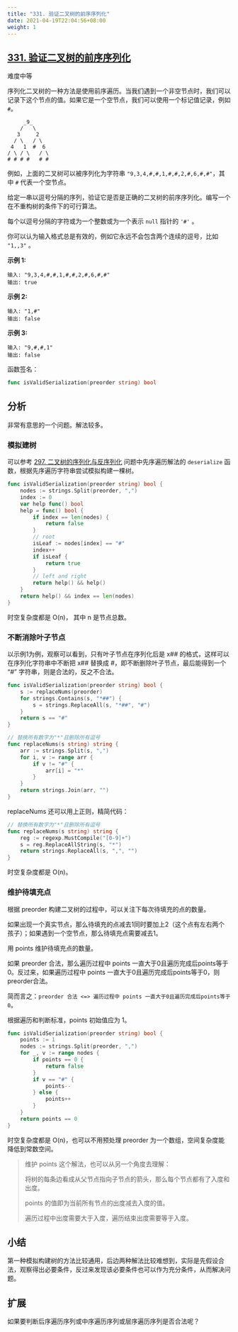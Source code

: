 ```yaml
---
title: "331. 验证二叉树的前序序列化"
date: 2021-04-19T22:04:56+08:00
weight: 1
---
```


## [331. 验证二叉树的前序序列化](https://leetcode-cn.com/problems/verify-preorder-serialization-of-a-binary-tree/)

难度中等

序列化二叉树的一种方法是使用前序遍历。当我们遇到一个非空节点时，我们可以记录下这个节点的值。如果它是一个空节点，我们可以使用一个标记值记录，例如 `#`。

```
     _9_
    /   \
   3     2
  / \   / \
 4   1  #  6
/ \ / \   / \
# # # #   # #
```

例如，上面的二叉树可以被序列化为字符串 `"9,3,4,#,#,1,#,#,2,#,6,#,#"`，其中 `#` 代表一个空节点。

给定一串以逗号分隔的序列，验证它是否是正确的二叉树的前序序列化。编写一个在不重构树的条件下的可行算法。

每个以逗号分隔的字符或为一个整数或为一个表示 `null` 指针的 `'#'` 。

你可以认为输入格式总是有效的，例如它永远不会包含两个连续的逗号，比如 `"1,,3"` 。

**示例 1:**

```
输入: "9,3,4,#,#,1,#,#,2,#,6,#,#"
输出: true
```

**示例 2:**

```
输入: "1,#"
输出: false
```

**示例 3:**

```
输入: "9,#,#,1"
输出: false
```

函数签名：

```go
func isValidSerialization(preorder string) bool
```

## 分析

非常有意思的一个问题。解法较多。

### 模拟建树

可以参考 [297. 二叉树的序列化与反序列化](https://leetcode-cn.com/problems/serialize-and-deserialize-binary-tree) 问题中先序遍历解法的 `deserialize` 函数，根据先序遍历字符串尝试模拟构建一棵树。

```go
func isValidSerialization(preorder string) bool {
	nodes := strings.Split(preorder, ",")
	index := 0
	var help func() bool
	help = func() bool {
		if index == len(nodes) {
			return false
		}
		// root
		isLeaf := nodes[index] == "#"
		index++
		if isLeaf {
			return true
		}
		// left and right
		return help() && help()
	}
	return help() && index == len(nodes)
}
```

时空复杂度都是 O(n)， 其中 n 是节点总数。

### 不断消除叶子节点

以示例1为例，观察可以看到，只有叶子节点在序列化后是 x## 的格式，这样可以在序列化字符串中不断把 x## 替换成 #，即不断删除叶子节点，最后能得到一个 “#” 字符串，则是合法的，反之不合法。

```go
func isValidSerialization(preorder string) bool {
	s := replaceNums(preorder)
	for strings.Contains(s, "*##") {
		s = strings.ReplaceAll(s, "*##", "#")
	}
	return s == "#"
}

// 替换所有数字为"*"且删除所有逗号
func replaceNums(s string) string {
	arr := strings.Split(s, ",")
	for i, v := range arr {
		if v != "#" {
			arr[i] = "*"
		}
	}
	return strings.Join(arr, "")
}
```

replaceNums 还可以用上正则，精简代码：

```go
// 替换所有数字为"*"且删除所有逗号
func replaceNums(s string) string {
	reg := regexp.MustCompile("[0-9]+")
	s = reg.ReplaceAllString(s, "*")
	return strings.ReplaceAll(s, ",", "")
}
```

时空复杂度都是 O(n)。

### 维护待填充点

根据 preorder 构建二叉树的过程中，可以关注下每次待填充的点的数量。

如果出现一个真实节点，那么待填充的点减去1同时要加上2（这个点有左右两个孩子）；如果遇到一个空节点，那么待填充点需要减去1。

用 points 维护待填充点的数量。

如果 preorder 合法，那么遍历过程中 points 一直大于0且遍历完成后points等于0。反过来，如果遍历过程中 points 一直大于0且遍历完成后points等于0，则preorder合法。

简而言之：`preorder 合法 <=> 遍历过程中 points 一直大于0且遍历完成后points等于0`。

根据遍历和判断标准，points 初始值应为 1。

```go
func isValidSerialization(preorder string) bool {
	points := 1
	nodes := strings.Split(preorder, ",")
	for _, v := range nodes {
		if points == 0 {
			return false
		}
		if v == "#" {
			points--
		} else {
			points++
		}
	}
	return points == 0
}
```

时空复杂度都是 O(n)，也可以不用预处理 preorder 为一个数组，空间复杂度能降低到常数空间。

> 维护 points 这个解法，也可以从另一个角度去理解：
>
> 将树的每条边看成从父节点指向子节点的箭头，那么每个节点都有了入度和出度。
>
> points 的值即为当前所有节点的出度减去入度的值。
>
> 遍历过程中出度需要大于入度，遍历结束出度需要等于入度。

## 小结

第一种模拟构建树的方法比较通用，后边两种解法比较难想到，实际是先假设合法，观察得出必要条件，反过来发现该必要条件也可以作为充分条件，从而解决问题。

## 扩展

如果要判断后序遍历序列或中序遍历序列或层序遍历序列是否合法呢？


